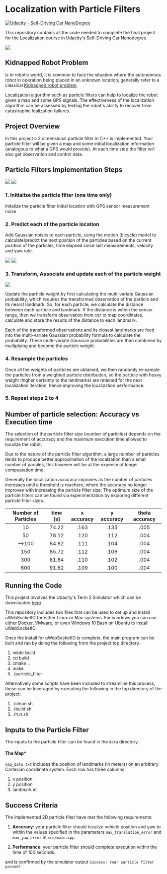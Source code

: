 
# Localization with Particle Filters

[![Udacity - Self-Driving Car NanoDegree](https://s3.amazonaws.com/udacity-sdc/github/shield-carnd.svg)](http://www.udacity.com/drive)

This repository contains all the code needed to complete the final project for the Localization course in Udacity's Self-Driving Car Nanodegree.

![](report_images/particle_filters_running.gif)

## Kidnapped Robot Problem

is In robotic world, it is common to face the situation where the autonomous robot in operation being placed in an unknown location, generally refer to a classical [Kidnapped robot problem](https://en.wikipedia.org/wiki/Kidnapped_robot_problem).

Localization algorithm such as particle filters can help to localize the robot given a map and some GPS signals. The effectiveness of the localization algorithm can be assessed by testing the robot's ability to recover from catastraphic loalization failures.

## Project Overview

In this project a 2 dimensional particle filter in C++ is implemented. Your particle filter will be given a map and some initial localization information (analogous to what a GPS would provide). At each time step the filter will also get observation and control data.

## Particle Filters Implementation Steps

![](report_images/particle_filter_steps.png)
![](report_images/particle_filter_pseudo.png)

### 1. Initialize the particle filter (one time only)

Initalize the particle filter initial location with GPS sensor measurement noise

### 2. Predict each of the particle location

Add Gaussian noises to each particle, using the motion (bicycle) model to calculate/predict the next position of the particles based on the current position of the particles, time elapsed since last measurements, velocity and yaw rate.

![](report_images/contant_yaw_rate.png)
![](report_images/non_constant_yaw_rate.png)

### 3. Transform, Associate and update each of the particle weight

![](report_images/particle_filter_update_weight.png)

Update the particle weight by first calculating the multi-variate Gaussian probability, which requires the transformed observation of the particle and its nearst landmark. So, for each particle, we calculate the distance between each particle and landmark. If the distance is within the sensor range, then we transform observation from car to map coordinates, calculate and store the results of the distance to each landmark.

Each of the transformed observations and its closest landmarks are feed into the multi-variate Gaussian probability formula to calculate the probability. These multi-variate Gaussian probabilities are then combined by multiplying and become the particle weight.

### 4. Resample the particles

Once all the weights of particles are obtained, we then randomly re-sample the particles from a weighted particle distribution, so the particle with heavy weight (higher certainty to the landmarks) are retained for the next localization iteration, hence improving the localization performance.

### 5. Repeat steps 2 to 4

## Number of particle selection: Accuracy vs Execution time

The selection of the particle filter size (number of particles) depends on the requirement of accuracy and the maximum execution time allowed to localize the robot.

Due to the nature of the particle filter algorithm, a large number of particles tends to produce better approximation of the localzation than a small number of parciles, this however will be at the expense of longer compuatation time. 

Generally the localization accuracy improves as the number of particles increases until a threshold is reachere, where the accuracy no longer improves with increasing the particle filter size. The optimum size of the particle filters can be found via experimentation by exploring different particle filter sizes. 

| Number of Particles 	| time [s] 	| x accuracy 	| y accuracy  	| theta accuracy 	|
|:-------------------:	|:--------:	|:----------:	|:-----------:	|:--------------:	|
|          10         	|   74.22  	|    .163    	|     .135    	|      .005      	|
|          50         	|   78.12  	|    .120    	|     .112    	|      .004      	|
|       -->100         	|   84.82  	|    .111    	|     .104    	|      .004      	|
|         150         	|   85.72  	|    .112    	|     .106    	|      .004      	|
|         300         	|   81.84  	|    .110    	|     .102    	|      .004      	|
|         600         	|   91.62  	|    .109    	|     .100    	|      .004      	|


## Running the Code
This project involves the Udacity's Term 2 Simulator which can be downloaded [here](https://github.com/udacity/self-driving-car-sim/releases)

This repository includes two files that can be used to set up and install uWebSocketIO for either Linux or Mac systems. For windows you can use either Docker, VMware, or even Windows 10 Bash on Ubuntu to install uWebSocketIO.

Once the install for uWebSocketIO is complete, the main program can be built and ran by doing the following from the project top directory.

1. mkdir build
2. cd build
3. cmake ..
4. make
5. ./particle_filter

Alternatively some scripts have been included to streamline this process, these can be leveraged by executing the following in the top directory of the project:

1. ./clean.sh
2. ./build.sh
3. ./run.sh


## Inputs to the Particle Filter
The inputs to the particle filter can be found in the `data` directory.

#### The Map*
`map_data.txt` includes the position of landmarks (in meters) on an arbitrary Cartesian coordinate system. Each row has three columns
1. x position
2. y position
3. landmark id


## Success Criteria
The implemented 2D particle filter have met the following requirements:

1. **Accuracy**: your particle filter should localize vehicle position and yaw to within the values specified in the parameters `max_translation_error` and `max_yaw_error` in `src/main.cpp`.

2. **Performance**: your particle filter should complete execution within the time of 100 seconds.

and is confirmed by the simulator output ```Success! Your particle filter passed!```
